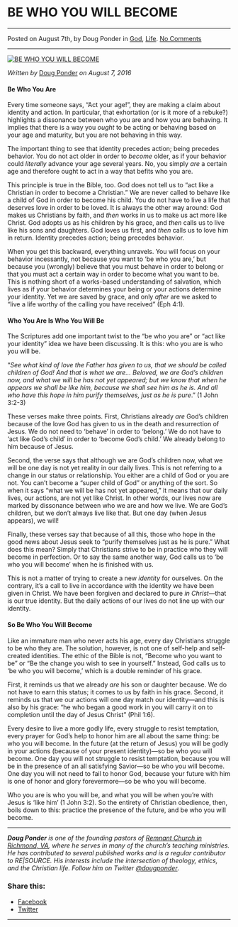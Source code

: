 BE WHO YOU WILL BECOME
======================

* * *

Posted on August 7th, by Doug Ponder in [God](http://www.remnantresource.org/category/god/), [Life](http://www.remnantresource.org/category/life/). [No Comments](http://www.remnantresource.org/be-who-you-will-become/#respond)

* * *

[![BE WHO YOU WILL BECOME](http://www.remnantresource.org/wp-content/uploads/2016/08/bewhatyouwillbecome.jpg)](http://www.remnantresource.org/wp-content/uploads/2016/08/bewhatyouwillbecome.jpg)  

_Written by_ [Doug Ponder](http://www.remnantresource.org/author/doug-ponder/ "Posts by Doug Ponder") _on August 7, 2016_

#### **Be Who You Are**

Every time someone says, “Act your age!”, they are making a claim about identity and action. In particular, that exhortation (or is it more of a rebuke?) highlights a dissonance between who you are and how you are behaving. It implies that there is a way you _ought_ to be acting or behaving based on your age and maturity, but you are not behaving in this way.

The important thing to see that identity precedes action; being precedes behavior. You do not act older in order to _become_ older, as if your behavior could _literally_ advance your age several years. No, you simply _are_ a certain age and therefore ought to act in a way that befits who you are.

This principle is true in the Bible, too. God does not tell us to “act like a Christian in order to become a Christian.” We are never called to behave like a child of God in order to become his child. You do not have to live a life that deserves love in order to be loved. It is always the other way around: God makes us Christians by faith, and _then_ works in us to make us act more like Christ. God adopts us as his children by his grace, and _then_ calls us to live like his sons and daughters. God loves us first, and _then_ calls us to love him in return. Identity precedes action; being precedes behavior.

When you get this backward, everything unravels. You will focus on your behavior incessantly, not because you want to ‘be who you are,’ but because you (wrongly) believe that you must behave in order to belong or that you must act a certain way in order to become what you want to be. This is nothing short of a works-based understanding of salvation, which lives as if your behavior determines your being or your actions determine your identity. Yet we are saved by grace, and only _after_ are we asked to “live a life worthy of the calling you have received” (Eph 4:1).

#### **Who You Are Is Who You Will Be**

The Scriptures add one important twist to the “be who you are” or “act like your identity” idea we have been discussing. It is this: who you are is who you will be.

“_See what kind of love the Father has given to us, that we should be called children of God! And that is what we are… Beloved, we are God’s children now, and what we will be has not yet appeared; but we know that when he appears we shall be like him, because we shall see him as he is. And all who have this hope in him purify themselves, just as he is pure_.” (1 John 3:2-3)

These verses make three points. First, Christians already _are_ God’s children because of the love God has given to us in the death and resurrection of Jesus. We do not need to ‘behave’ in order to ‘belong.’ We do not have to ‘act like God’s child’ in order to ‘become God’s child.’ We already belong to him because of Jesus.

Second, the verse says that although we are God’s children now, what we will be one day is not yet reality in our daily lives. This is not referring to a change in our status or relationship. You either are a child of God or you are not. You can’t become a “super child of God” or anything of the sort. So when it says “what we will be has not yet appeared,” it means that our daily lives, our actions, are not yet like Christ. In other words, our lives now are marked by dissonance between who we are and how we live. We are God’s children, but we don’t always live like that. But one day (when Jesus appears), we will!

Finally, these verses say that because of all this, those who hope in the good news about Jesus seek to “purify themselves just as he is pure.” What does this mean? Simply that Christians strive to be in practice who they will become in perfection. Or to say the same another way, God calls us to ‘be who you will become’ when he is finished with us.

This is not a matter of trying to create a new _identity_ for ourselves. On the contrary, it’s a call to live in accordance with the identity we have been given in Christ. We have been forgiven and declared to pure _in Christ_—that is our true identity. But the daily actions of our lives do not line up with our identity.

#### **So Be Who You Will Become**

Like an immature man who never acts his age, every day Christians struggle to be who they are. The solution, however, is not one of self-help and self-created identities. The ethic of the Bible is not, “Become who you want to be” or “Be the change you wish to see in yourself.” Instead, God calls us to ‘be who you will become,’ which is a double reminder of his grace.

First, it reminds us that we already _are_ his son or daughter because. We do not have to earn this status; it comes to us by faith in his grace. Second, it reminds us that we our actions will one day match our identity—and this is also by his grace: “he who began a good work in you will carry it on to completion until the day of Jesus Christ” (Phil 1:6).

Every desire to live a more godly life, every struggle to resist temptation, every prayer for God’s help to honor him are all about the same thing: be who you will become. In the future (at the return of Jesus) you will be godly in your actions (because of your present identity)—so be who you will become. One day you will not struggle to resist temptation, because you will be in the presence of an all satisfying Savior—so be who you will become. One day you will not need to fail to honor God, because your future with him is one of honor and glory forevermore—so be who you will become.

Who you are is who you will be, and what you will be when you’re with Jesus is ‘like him’ (1 John 3:2). So the entirety of Christian obedience, then, boils down to this: practice the presence of the future, and be who you will become.

* * *

_**Doug Ponder** is one of the founding pastors of [Remnant Church in Richmond, VA](http://www.remnantrichmond.org/), where he serves in many of the church’s teaching ministries. He has contributed to several published works and is a regular contributor to RE|SOURCE. His interests include the intersection of theology, ethics, and the Christian life. Follow him on Twitter [@dougponder](https://twitter.com/dougponder)_.

### Share this:

*   [Facebook](http://www.remnantresource.org/be-who-you-will-become/?share=facebook "Click to share on Facebook")
*   [Twitter](http://www.remnantresource.org/be-who-you-will-become/?share=twitter "Click to share on Twitter")

  

* * *
